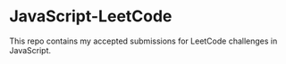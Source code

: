 # JavaScript-LeetCode

This repo contains my accepted submissions for LeetCode challenges in JavaScript.
